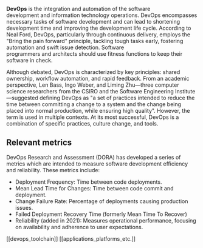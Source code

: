 **DevOps** is the integration and automation of the software development and information technology operations. DevOps encompasses necessary tasks of software development and can lead to shortening development time and improving the development life cycle. According to Neal Ford, DevOps, particularly through continuous delivery, employs the "Bring the pain forward" principle, tackling tough tasks early, fostering automation and swift issue detection. Software programmers and architects should use fitness functions to keep their software in check.

Although debated, DevOps is characterized by key principles: shared ownership, workflow automation, and rapid feedback. From an academic perspective, Len Bass, Ingo Weber, and Liming Zhu—three computer science researchers from the CSIRO and the Software Engineering Institute—suggested defining DevOps as "a set of practices intended to reduce the time between committing a change to a system and the change being placed into normal production, while ensuring high quality". However, the term is used in multiple contexts. At its most successful, DevOps is a combination of specific practices, culture change, and tools.

## Relevant metrics
DevOps Research and Assessment (DORA) has developed a series of metrics which are intended to measure software development efficiency and reliability. These metrics include: 
- Deployment Frequency: Time between code deployments.
- Mean Lead Time for Changes: Time between code commit and deployment.
- Change Failure Rate: Percentage of deployments causing production issues.
- Failed Deployment Recovery Time (formerly Mean Time To Recover)
- Reliability (added in 2021): Measures operational performance, focusing on availability and adherence to user expectations.


[[devops_toolchain]]
[[applications_platforms_etc.]]